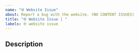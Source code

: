 ```yaml
---
name: "🌐 Website Issue"
about: Report a bug with the website. (NO CONTENT ISSUES)
title: "🌐 Website Issue | "
labels: 🌐 website issue
---
```


<!--

READ ME FIRST:
This is NOT the place to request changes to the content of the website.
This is NOT the place to report issues with our services like Matrix.
This is ONLY for reporting bugs or technical issues with www.privacyguides.org, the website.

-->

## Description

<!--
## Screenshots

Please add screenshots if applicable
-->
